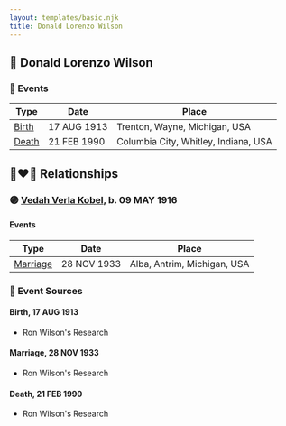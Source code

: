 ```yaml
---
layout: templates/basic.njk
title: Donald Lorenzo Wilson
---
```

## 🔵 Donald Lorenzo Wilson

### 📆 Events

Type | Date | Place
------ | ------ | ------
[Birth](#event-2b1029ea-5cc3-4178-b1d2-0c04fce4cea8) | 17 AUG 1913 | Trenton, Wayne, Michigan, USA
[Death](#event-496ed970-6b38-45a7-bb99-d95684d2a5c3) | 21 FEB 1990 | Columbia City, Whitley, Indiana, USA

## 👩‍❤️‍👨 Relationships

### 🟣 [Vedah Verla Kobel](/people/6/67698772), b. 09 MAY 1916

#### Events

Type | Date | Place
------ | ------ | ------
[Marriage](#event-9dcd2960-636c-4633-8313-4fed51bb214f) | 28 NOV 1933 | Alba, Antrim, Michigan, USA
### 📰 Event Sources

#### <a id="event-2b1029ea-5cc3-4178-b1d2-0c04fce4cea8"></a> Birth, 17 AUG 1913
* Ron Wilson's Research

#### <a id="event-9dcd2960-636c-4633-8313-4fed51bb214f"></a> Marriage, 28 NOV 1933
* Ron Wilson's Research
#### <a id="event-496ed970-6b38-45a7-bb99-d95684d2a5c3"></a> Death, 21 FEB 1990
* Ron Wilson's Research
